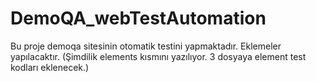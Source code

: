 # DemoQA_webTestAutomation
Bu proje demoqa sitesinin otomatik testini yapmaktadır.
Eklemeler yapılacaktır.
(Şimdilik elements kısmını yazılıyor. 3 dosyaya element test kodları eklenecek.)
